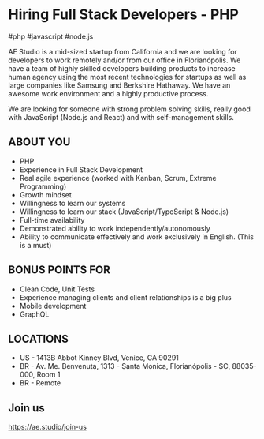 # Hiring Full Stack Developers - PHP

#php #javascript #node.js

AE Studio is a mid-sized startup from California and we are looking for developers to work remotely and/or from our office in Florianópolis. We have a team of highly skilled developers building products to increase human agency using the most recent technologies for startups as well as large companies like Samsung and Berkshire Hathaway. We have an awesome work environment and a highly productive process.

We are looking for someone with strong problem solving skills, really good with JavaScript (Node.js and React) and with self-management skills.

## ABOUT YOU
- PHP
- Experience in Full Stack Development
- Real agile experience (worked with Kanban, Scrum, Extreme Programming)
- Growth mindset
- Willingness to learn our systems
- Willingness to learn our stack (JavaScript/TypeScript & Node.js)
- Full-time availability
- Demonstrated ability to work independently/autonomously
- Ability to communicate effectively and work exclusively in English. (This is a must)

## BONUS POINTS FOR
- Clean Code, Unit Tests
- Experience managing clients and client relationships is a big plus
- Mobile development
- GraphQL

## LOCATIONS
- US - 1413B Abbot Kinney Blvd, Venice, CA 90291
- BR - Av. Me. Benvenuta, 1313 - Santa Monica, Florianópolis - SC, 88035-000, Room 1
- BR - Remote

## Join us

https://ae.studio/join-us
